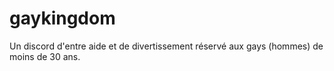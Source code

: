 # gaykingdom
Un discord d'entre aide et de divertissement réservé aux gays (hommes) de moins de 30 ans.
